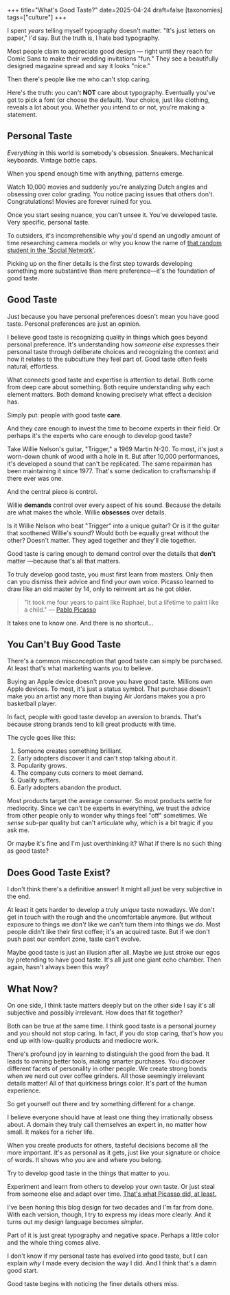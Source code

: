 +++
title="What's Good Taste?"
date=2025-04-24
draft=false
[taxonomies]
tags=["culture"]
+++

I spent *years* telling myself typography doesn't matter.
"It's just letters on paper," I'd say.
But the truth is, I hate bad typography.

Most people claim to appreciate good design — right until they reach for Comic Sans to make their wedding invitations "fun."
They see a beautifully designed magazine spread and say it looks "nice."

Then there's people like me who can't stop caring.

Here's the truth: you can't **NOT** care about typography. 
Eventually you've got to pick a font (or choose the default).
Your choice, just like clothing, reveals a lot about you. 
Whether you intend to or not, you're making a statement.

## Personal Taste 

*Everything* in this world is somebody's obsession.
Sneakers.
Mechanical keyboards.
Vintage bottle caps.

When you spend enough time with anything, patterns emerge.

Watch 10,000 movies and suddenly you're analyzing Dutch angles and obsessing over color grading.
You notice pacing issues that others don't.
Congratulations!
Movies are forever ruined for you.

Once you start seeing nuance, you can't unsee it.
You've developed taste.
Very specific, personal taste.

To outsiders, it's incomprehensible why you'd spend an ungodly amount of time researching camera models or why you know the name of [that random student in the 'Social Network'](https://www.imdb.com/name/nm1035503/).

Picking up on the finer details is the first step towards developing something more substantive than mere preference—it's the foundation of good taste.

## Good Taste

Just because you have personal preferences doesn't mean you have good taste.
Personal preferences are just an opinion.

I believe good taste is recognizing quality in things which goes beyond personal preference. 
It's understanding how *someone else* expresses their personal taste through deliberate choices
and recognizing the context and how it relates to the subculture they feel part of.
Good taste often feels natural; effortless.

What connects good taste and expertise is attention to detail.
Both come from deep care about something.
Both require understanding why each element matters.
Both demand knowing precisely what effect a decision has.

Simply put: people with good taste **care**.

And they care enough to invest the time to become experts in their field.
Or perhaps it's the experts who care enough to develop good taste?

Take Willie Nelson's guitar, "Trigger," a 1969 Martin N-20.
To most, it's just a worn-down chunk of wood with a hole in it.
But after 10,000 performances, it's developed a sound that can't be replicated.
The same repairman has been maintaining it since 1977.
That's some dedication to craftsmanship if there ever was one.

And the central piece is control.

Willie **demands** control over every aspect of his sound.
Because the details are what makes the whole.
Willie **obsesses** over details.

Is it Willie Nelson who beat "Trigger" into a unique guitar?
Or is it the guitar that soothened Willie's sound? 
Would both be equally great without the other?
Doesn't matter. They aged together and they'll die together.

Good taste is caring enough to demand control over the details that **don't** matter
—because that's all that matters.

To truly develop good taste, you must first learn from masters.
Only then can you dismiss their advice and find your own voice.
Picasso learned to draw like an old master by 14, only to reinvent art as he got older.

> "It took me four years to paint like Raphael, but a lifetime to paint like a child."
> — [Pablo Picasso](https://www.pablopicasso.org/quotes.jsp)

It takes one to know one.
And there is no shortcut...

## You Can't Buy Good Taste

There's a common misconception that good taste can simply be purchased.
At least that's what marketing wants you to believe.

Buying an Apple device doesn't prove you have good taste. 
Millions own Apple devices.
To most, it's just a status symbol.
That purchase doesn't make you an artist any more than buying Air Jordans makes you a pro basketball player. 

In fact, people with good taste develop an aversion to brands. 
That's because strong brands tend to kill great products with time.

The cycle goes like this: 

1. Someone creates something brilliant.
2. Early adopters discover it and can't stop talking about it. 
3. Popularity grows.
4. The company cuts corners to meet demand.
5. Quality suffers.
6. Early adopters abandon the product. 

Most products target the average consumer.
So most products settle for mediocrity.
Since we can't be experts in everything, we trust the advice from other people only to wonder why things feel "off" sometimes.
We *sense* sub-par quality but can't articulate why, which is a bit tragic if you ask me.

Or maybe it's fine and I'm just overthinking it?
What if there is no such thing as good taste?

## Does Good Taste Exist?

I don't think there's a definitive answer!
It might all just be very subjective in the end.

At least it gets harder to develop a truly *unique* taste nowadays. 
We don't get in touch with the rough and the uncomfortable anymore.
But without exposure to things we *don't* like we can't turn them into things we *do*. 
Most people didn't like their first coffee; it's an acquired taste.
But if we don't push past our comfort zone, taste can't evolve. 

Maybe good taste is just an illusion after all.
Maybe we just stroke our egos by pretending to have good taste.
It's all just one giant echo chamber.
Then again, hasn't always been this way?

## What Now? 

On one side, I think taste matters deeply but on the other side I say it's all subjective and possibly irrelevant.
How does that fit together? 

Both can be true at the same time.
I think good taste is a personal journey and you should not stop caring.
In fact, if you do stop caring, that's how you end up with low-quality products and mediocre work.

There's profound joy in learning to distinguish the good from the bad.
It leads to owning better tools, making smarter purchases.
You discover different facets of personality in other people.
We create strong bonds when we nerd out over coffee grinders.
All those seemingly irrelevant details matter!
All of that quirkiness brings color. 
It's part of the human experience.

So get yourself out there and try something different for a change.

I believe everyone should have at least one thing they irrationally obsess about.
A domain they truly call themselves an expert in, no matter how small.
It makes for a richer life.

When you create products for others, tasteful decisions become all the more important.
It's as personal as it gets, just like your signature or choice of words.
It shows who you are and where you belong. 

Try to develop good taste in the things that matter to you.

Experiment and learn from others to develop your own taste.
Or just steal from someone else and adapt over time.
[That's what Picasso did, at least.](https://creativityclasses.com/good-artists-copy-great-artists-steal/)

I've been honing this blog design for two decades and I'm far from done.
With each version, though, I try to express my ideas more clearly.
And it turns out my design language becomes *simpler*.

Part of it is just great typography and negative space. 
Perhaps a little color and the whole thing comes alive.

I don't know if my personal taste has evolved into good taste, but I can explain *why* I made every decision the way I did. 
And I think that's a damn good start.

Good taste begins with noticing the finer details others miss.